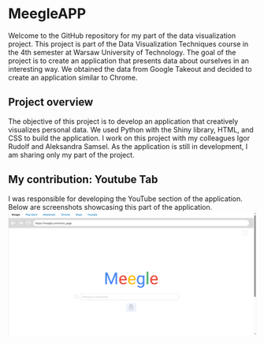 # MeegleAPP
Welcome to the GitHub repository for my part of the data visualization project. This project is part of the Data Visualization Techniques course in the 4th semester at Warsaw University of Technology. The goal of the project is to create an application that presents data about ourselves in an interesting way. We obtained the data from Google Takeout and decided to create an application similar to Chrome.

## Project overview
The objective of this project is to develop an application that creatively visualizes personal data. We used Python with the Shiny library, HTML, and CSS to build the application. I work on this project with my colleagues Igor Rudolf and Aleksandra Samsel. As the application is still in development, I am sharing only my part of the project.

## My contribution: Youtube Tab
I was responsible for developing the YouTube section of the application. Below are screenshots showcasing this part of the application.
![Strona główna aplikacji](screenshots/titlepage.png)

